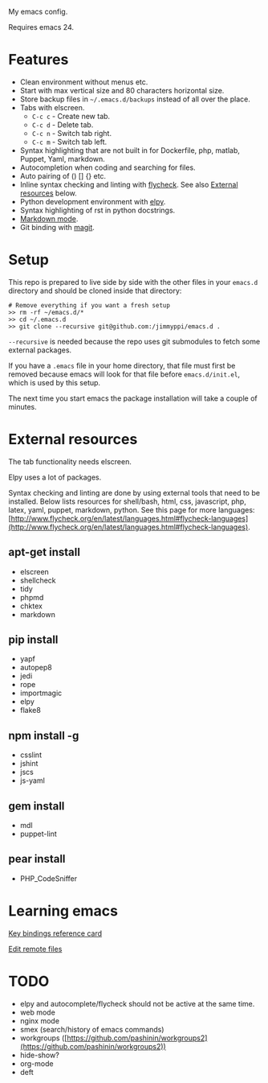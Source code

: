 My emacs config.

Requires emacs 24.

# Features

* Clean environment without menus etc.
* Start with max vertical size and 80 characters horizontal size.
* Store backup files in `~/.emacs.d/backups` instead of all over the place.
* Tabs with elscreen.
    * `C-c c` - Create new tab.
    * `C-c d` - Delete tab.
    * `C-c n` - Switch tab right.
    * `C-c m` - Switch tab left.
* Syntax highlighting that are not built in for Dockerfile, php, matlab,
  Puppet, Yaml, markdown.
* Autocompletion when coding and searching for files.
* Auto pairing of () [] {} etc.
* Inline syntax checking and linting with
  [flycheck](http://www.flycheck.org/en/latest/).
  See also [External resources](#external-resources) below.
* Python development environment with
  [elpy](https://elpy.readthedocs.io/en/latest/index.html).
* Syntax highlighting of rst in python docstrings.
* [Markdown mode](http://jblevins.org/projects/markdown-mode/).
* Git binding with [magit](https://magit.vc/).

# Setup

This repo is prepared to live side by side with the other files in your
`emacs.d` directory and should be cloned inside that directory:

    # Remove everything if you want a fresh setup
    >> rm -rf ~/emacs.d/*
    >> cd ~/.emacs.d
    >> git clone --recursive git@github.com:/jimmyppi/emacs.d .

`--recursive` is needed because the repo uses git submodules to fetch some
external packages.

If you have a `.emacs` file in your home directory, that file must first be
removed because emacs will look for that file before `emacs.d/init.el`,
which is used by this setup.

The next time you start emacs the package installation will take a couple
of minutes.

# External resources

The tab functionality needs elscreen.

Elpy uses a lot of packages.

Syntax checking and linting are done by using external tools that need to
be installed. Below lists resources for shell/bash, html, css, javascript,
php, latex, yaml, puppet, markdown, python.
See this page for more languages: [http://www.flycheck.org/en/latest/languages.html#flycheck-languages](http://www.flycheck.org/en/latest/languages.html#flycheck-languages).

## apt-get install

* elscreen
* shellcheck
* tidy
* phpmd
* chktex
* markdown

## pip install

* yapf
* autopep8
* jedi
* rope
* importmagic
* elpy
* flake8

## npm install -g

* csslint
* jshint
* jscs
* js-yaml

## gem install

* mdl
* puppet-lint

## pear install

* PHP_CodeSniffer

# Learning emacs

[Key bindings reference card](https://www.gnu.org/software/emacs/refcards/pdf/refcard.pdf)

[Edit remote files](https://www.gnu.org/software/emacs/manual/html_node/emacs/Remote-Files.html)

# TODO

* elpy and autocomplete/flycheck should not be active at the same time.
* web mode
* nginx mode
* smex (search/history of emacs commands)
* workgroups ([https://github.com/pashinin/workgroups2](https://github.com/pashinin/workgroups2))
* hide-show?
* org-mode
* deft
